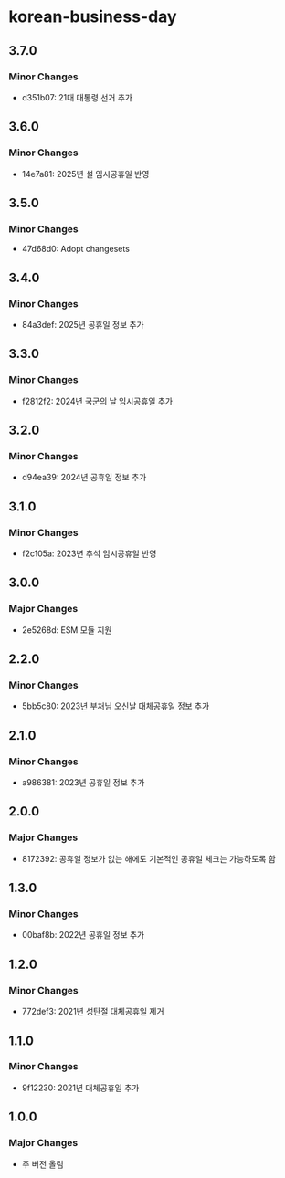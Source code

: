# korean-business-day

## 3.7.0

### Minor Changes

- d351b07: 21대 대통령 선거 추가

## 3.6.0

### Minor Changes

- 14e7a81: 2025년 설 임시공휴일 반영

## 3.5.0

### Minor Changes

- 47d68d0: Adopt changesets

## 3.4.0

### Minor Changes

- 84a3def: 2025년 공휴일 정보 추가

## 3.3.0

### Minor Changes

- f2812f2: 2024년 국군의 날 임시공휴일 추가

## 3.2.0

### Minor Changes

- d94ea39: 2024년 공휴일 정보 추가

## 3.1.0

### Minor Changes

- f2c105a: 2023년 추석 임시공휴일 반영

## 3.0.0

### Major Changes

- 2e5268d: ESM 모듈 지원

## 2.2.0

### Minor Changes

- 5bb5c80: 2023년 부처님 오신날 대체공휴일 정보 추가

## 2.1.0

### Minor Changes

- a986381: 2023년 공휴일 정보 추가

## 2.0.0

### Major Changes

- 8172392: 공휴일 정보가 없는 해에도 기본적인 공휴일 체크는 가능하도록 함

## 1.3.0

### Minor Changes

- 00baf8b: 2022년 공휴일 정보 추가

## 1.2.0

### Minor Changes

- 772def3: 2021년 성탄절 대체공휴일 제거

## 1.1.0

### Minor Changes

- 9f12230: 2021년 대체공휴일 추가

## 1.0.0

### Major Changes

- 주 버전 올림
